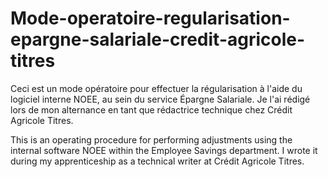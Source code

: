 # Mode-operatoire-regularisation-epargne-salariale-credit-agricole-titres
Ceci est un mode opératoire pour effectuer la régularisation à l'aide du logiciel interne NOEE, au sein du service Épargne Salariale. Je l'ai rédigé lors de mon alternance en tant que rédactrice technique chez Crédit Agricole Titres.

This is an operating procedure for performing adjustments using the internal software NOEE within the Employee Savings department. I wrote it during my apprenticeship as a technical writer at Crédit Agricole Titres.

